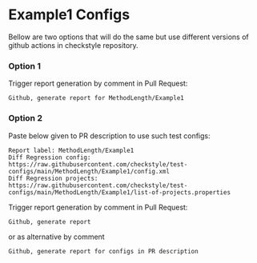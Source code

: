 # Example1 Configs

Bellow are two options that will do the same but use different versions
of github actions in checkstyle repository.


### Option 1
Trigger report generation by comment in Pull Request:
```
Github, generate report for MethodLength/Example1
```

### Option 2

Paste below given to PR description to use such test configs:
```
Report label: MethodLength/Example1
Diff Regression config: https://raw.githubusercontent.com/checkstyle/test-configs/main/MethodLength/Example1/config.xml
Diff Regression projects: https://raw.githubusercontent.com/checkstyle/test-configs/main/MethodLength/Example1/list-of-projects.properties
```

Trigger report generation by comment in Pull Request:
```
Github, generate report
```
or as alternative by comment
```
Github, generate report for configs in PR description
```
